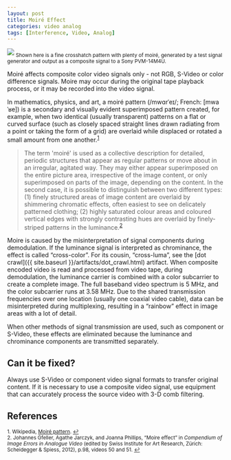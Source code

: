 ```yaml
---
layout: post
title: Moiré Effect
categories: video analog
tags: [Interference, Video, Analog]
---
```


<img src="{{ site.baseurl }}/images/Moire_640x480.jpg">
<sub>Shown here is a fine crosshatch pattern with plenty of moiré, generated by a test signal generator and output as a composite signal to a Sony PVM-14M4U.</sub>

Moiré affects composite color video signals only - not RGB, S-Video or color difference signals. Moire may occur during the original tape playback process, or it may be recorded into the video signal.

In mathematics, physics, and art, a moiré pattern (/mwɑrˈeɪ/; French: [mwaˈʁe]) is a secondary and visually evident superimposed pattern created, for example, when two identical (usually transparent) patterns on a flat or curved surface (such as closely spaced straight lines drawn radiating from a point or taking the form of a grid) are overlaid while displaced or rotated a small amount from one another.<sup><a href="#fn1" id="ref1">1</a></sup>

<blockquote>The term 'moiré' is used as a collective description for detailed, periodic structures that appear as regular patterns or move about in an irregular, agitated way. They may either appear superimposed on the entire picture area, irrespective of the image content, or only superimposed on parts of the image, depending on the content. In the second case, it is possible to distinguish between two different types: (1) finely structured areas of image content are overlaid by shimmering chromatic effects, often easiest to see on delicately patterned clothing; (2) highly saturated colour areas and coloured vertical edges with strongly contrasting hues are overlaid by finely-striped patterns in the luminance.<sup><a href="#fn2" id="ref2">2</a></sup></blockquote>

Moire is caused by the misinterpretation of signal components during demodulation. If the luminance signal is interpreted as chrominance, the effect is called “cross-color”. For its cousin, “cross-luma”, see the [dot crawl]({{ site.baseurl }}/artifacts/dot_crawl.html) artifact. When composite encoded video is read and processed from video tape, during demodulation, the luminance carrier is combined with a color subcarrier to create a complete image. The full baseband video spectrum is 5 MHz, and the color subcarrier runs at 3.58 MHz. Due to the shared transmission frequencies over one location (usually one coaxial video cable), data can be misinterpreted during multiplexing, resulting in a “rainbow” effect in image areas with a lot of detail.

When other methods of signal transmission are used, such as component or S-Video, these effects are eliminated because the luminance and chrominance components are transmitted separately.

## Can it be fixed?

Always use S-Video or component video signal formats to transfer original content. If it is necessary to use a composite video signal, use equipment that can accurately process the source video with 3-D comb filtering.

## References

<sup id="fn1">1. Wikipedia, [Moiré pattern](http://en.wikipedia.org/wiki/Moir%C3%A9_pattern). <a href="#ref1" title="Jump back to footnote 1 in the text.">↩</a></sup>   
<sup id="fn2">2. Johannes Gfeller, Agathe Jarczyk, and Joanna Phillips, “Moire effect” in _Compendium of Image Errors in Analogue Video_ (edited by Swiss Institute for Art Research, Zürich: Scheidegger & Spiess, 2012), p.98, videos 50 and 51. <a href="#ref2" title="Jump back to footnote 2 in the text.">↩</a></sup> 
